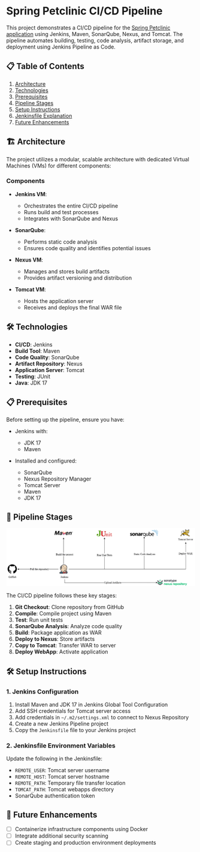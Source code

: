 # Spring Petclinic CI/CD Pipeline

This project demonstrates a CI/CD pipeline for the [Spring Petclinic application](https://github.com/spring-projects/spring-petclinic) using Jenkins, Maven, SonarQube, Nexus, and Tomcat. The pipeline automates building, testing, code analysis, artifact storage, and deployment using Jenkins Pipeline as Code.


## 📋 Table of Contents

1. [Architecture](#-architecture)
2. [Technologies](#-technologies)
3. [Prerequisites](#-prerequisites)
4. [Pipeline Stages](#-pipeline-stages)
5. [Setup Instructions](#-setup-instructions)
6. [Jenkinsfile Explanation](#-jenkinsfile-breakdown)
7. [Future Enhancements](#-future-enhancements)

## 🏗️ Architecture

The project utilizes a modular, scalable architecture with dedicated Virtual Machines (VMs) for different components:

### Components
- **Jenkins VM**: 
  - Orchestrates the entire CI/CD pipeline
  - Runs build and test processes
  - Integrates with SonarQube and Nexus

- **SonarQube**: 
  - Performs static code analysis
  - Ensures code quality and identifies potential issues

- **Nexus VM**: 
  - Manages and stores build artifacts
  - Provides artifact versioning and distribution

- **Tomcat VM**:
  - Hosts the application server
  - Receives and deploys the final WAR file

## 🛠️ Technologies

- **CI/CD**: Jenkins
- **Build Tool**: Maven
- **Code Quality**: SonarQube
- **Artifact Repository**: Nexus
- **Application Server**: Tomcat
- **Testing**: JUnit
- **Java**: JDK 17

## 📋 Prerequisites

Before setting up the pipeline, ensure you have:

- Jenkins with:
  - JDK 17
  - Maven

- Installed and configured:
  - SonarQube
  - Nexus Repository Manager
  - Tomcat Server
  - Maven
  - JDK 17

## 🔄 Pipeline Stages

![Global CI/CD pipeline](/images/cicd-pipeline.png)

The CI/CD pipeline follows these key stages:

1. **Git Checkout**: Clone repository from GitHub
2. **Compile**: Compile project using Maven
3. **Test**: Run unit tests
4. **SonarQube Analysis**: Analyze code quality
5. **Build**: Package application as WAR
6. **Deploy to Nexus**: Store artifacts
7. **Copy to Tomcat**: Transfer WAR to server
8. **Deploy WebApp**: Activate application

## 🛠 Setup Instructions

### 1. Jenkins Configuration

1. Install Maven and JDK 17 in Jenkins Global Tool Configuration
2. Add SSH credentials for Tomcat server access
3. Add credentials in `~/.m2/settings.xml` to connect to Nexus Repository
4. Create a new Jenkins Pipeline project
5. Copy the `Jenkinsfile` file to your Jenkins project

### 2. Jenkinsfile Environment Variables

Update the following in the Jenkinsfile:
- `REMOTE_USER`: Tomcat server username
- `REMOTE_HOST`: Tomcat server hostname
- `REMOTE_PATH`: Temporary file transfer location
- `TOMCAT_PATH`: Tomcat webapps directory
- SonarQube authentication token



## 🚧 Future Enhancements

- [ ] Containerize infrastructure components using Docker
- [ ] Integrate additional security scanning
- [ ] Create staging and production environment deployments
